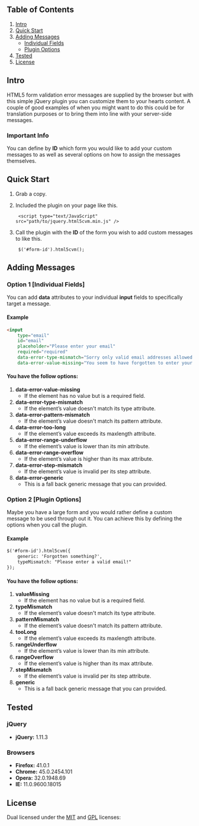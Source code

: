 ## Table of Contents

1.  [Intro](#intro)
2.  [Quick Start](#qstart)
3.  [Adding Messages](#adding)
    -   [Individual Fields](#individual)
    -   [Plugin Options](#plugin)
5.  [Tested](#tested)
6.  [License](#license)

## <a name="intro"></a>Intro

HTML5 form validation error messages are supplied by the browser but with this simple jQuery plugin you can customize them to your hearts content. A couple of good examples of when you might want to do this could be for translation purposes or to bring them into line with your server-side messages.

### Important Info

You can define by **ID** which form you would like to add your custom messages to as well as several options on how to assign the messages themselves.

## <a name="qstart"></a>Quick Start

1. Grab a copy.
2. Included the plugin on your page like this.

        <script type="text/JavaScript" src="path/to/jquery.html5cvm.min.js" />

3. Call the plugin with the **ID** of the form you wish to add custom messages to like this.

        $('#form-id').html5cvm();

## <a name="qstart"></a>Adding Messages

### <a name="individual"></a>Option 1 \[Individual Fields\]

You can add **data** attributes to your individual **input** fields to specifically target a message.

#### Example

```html
<input 
    type="email" 
    id="email"
    placeholder="Please enter your email" 
    required="required"
    data-error-type-mismatch="Sorry only valid email addresses allowed! Please try again" 
    data-error-value-missing="You seem to have forgotten to enter your email!">
```

#### You have the follow options:

1. **data-error-value-missing**
    - If the element has no value but is a required field.
2. **data-error-type-mismatch**
    - If the element’s value doesn't match its type attribute.
3. **data-error-pattern-mismatch**
    - If the element’s value doesn't match its pattern attribute.
4. **data-error-too-long**
    - If the element’s value exceeds its maxlength attribute.
5. **data-error-range-underflow**
    - If the element’s value is lower than its min attribute.
6. **data-error-range-overflow**
    - If the element’s value is higher than its max attribute.
7. **data-error-step-mismatch**
    - If the element’s value is invalid per its step attribute.
8. **data-error-generic**
    - This is a fall back generic message that you can provided.


### <a name="plugin"></a>Option 2 \[Plugin Options\]

Maybe you have a large form and you would rather define a custom message to be used through out it. You can achieve this by defining the options when you call the plugin.

#### Example

```html
$('#form-id').html5cvm({
    generic: 'Forgotten something?',
    typeMismatch: "Please enter a valid email!"
});
```

#### You have the follow options:

1. **valueMissing**
    - If the element has no value but is a required field.
2. **typeMismatch**
    - If the element’s value doesn't match its type attribute.
3. **patternMismatch**
    - If the element’s value doesn't match its pattern attribute.
4. **tooLong**
    - If the element’s value exceeds its maxlength attribute.
5. **rangeUnderflow**
    - If the element’s value is lower than its min attribute.
6. **rangeOverflow**
    - If the element’s value is higher than its max attribute.
7. **stepMismatch**
    - If the element’s value is invalid per its step attribute.
8. **generic**
    - This is a fall back generic message that you can provided.

## <a name="tested"></a>Tested

### jQuery
-   **jQuery:** 1.11.3

### Browsers
-   **Firefox:** 41.0.1
-   **Chrome:** 45.0.2454.101
-   **Opera:** 32.0.1948.69
-   **IE:** 11.0.9600.18015

## <a name="license"></a>License

Dual licensed under the [MIT](http://www.opensource.org/licenses/mit-license.php) and [GPL](http://www.gnu.org/licenses/gpl.html) licenses:


